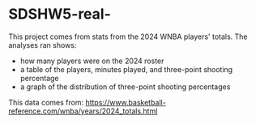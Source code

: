 # SDSHW5-real-

This project comes from stats from the 2024 WNBA players' totals. The analyses ran shows: 
- how many players were on the 2024 roster
- a table of the players, minutes played, and three-point shooting percentage
- a graph of the distribution of three-point shooting percentages

This data comes from: https://www.basketball-reference.com/wnba/years/2024_totals.html

